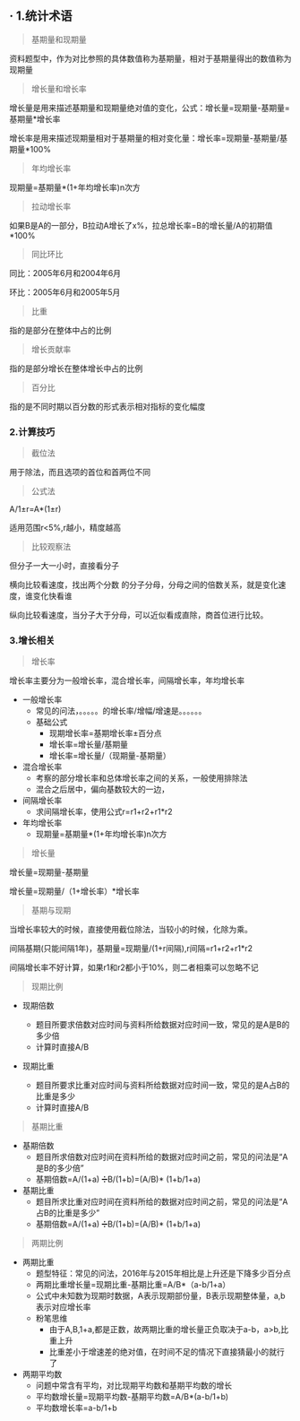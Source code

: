 ## ·                                                                                                                                                                                                                                                                             1.统计术语

>  基期量和现期量

资料题型中，作为对比参照的具体数值称为基期量，相对于基期量得出的数值称为现期量

> 增长量和增长率

增长量是用来描述基期量和现期量绝对值的变化，公式：增长量=现期量-基期量=基期量*增长率

增长率是用来描述现期量相对于基期量的相对变化量：增长率=现期量-基期量/基期量*100%

> 年均增长率

现期量=基期量*(1+年均增长率)n次方

> 拉动增长率

如果B是A的一部分，B拉动A增长了x%，拉总增长率=B的增长量/A的初期值*100%

> 同比环比

同比：2005年6月和2004年6月

环比：2005年6月和2005年5月

> 比重

指的是部分在整体中占的比例

> 增长贡献率

指的是部分增长在整体增长中占的比例

> 百分比

指的是不同时期以百分数的形式表示相对指标的变化幅度

### 2.计算技巧

>  截位法

用于除法，而且选项的首位和首两位不同

> 公式法

A/1±r=A*(1±r)

适用范围r<5%,r越小，精度越高

> 比较观察法

但分子一大一小时，直接看分子

横向比较看速度，找出两个分数 的分子分母，分母之间的倍数关系，就是变化速度，谁变化快看谁

纵向比较看速度，当分子大于分母，可以近似看成直除，商首位进行比较。

### 3.增长相关

> 增长率

增长率主要分为一般增长率，混合增长率，间隔增长率，年均增长率

- 一般增长率
  - 常见的问法，。。。。。的增长率/增幅/增速是。。。。。。
  - 基础公式
    - 现期增长率=基期增长率±百分点
    - 增长率=增长量/基期量
    - 增长率=增长量/（现期量-基期量）
- 混合增长率
  - 考察的部分增长率和总体增长率之间的关系，一般使用排除法
  - 混合之后居中，偏向基数较大的一边，
- 间隔增长率
  - 求间隔增长率，使用公式r=r1+r2+r1*r2
- 年均增长率
  - 现期量=基期量*(1+年均增长率)n次方

> 增长量

增长量=现期量-基期量

增长量=现期量/（1+增长率）*增长率

> 基期与现期

当增长率较大的时候，直接使用截位除法，当较小的时候，化除为乘。

间隔基期(只能间隔1年)，基期量=现期量/(1+r间隔),r间隔=r1+r2+r1*r2

间隔增长率不好计算，如果r1和r2都小于10%，则二者相乘可以忽略不记

>  现期比例

- 现期倍数
  
  - 题目所要求倍数对应时间与资料所给数据对应时间一致，常见的是A是B的多少倍
  - 计算时直接A/B

- 现期比重
  
  - 题目所要求比重对应时间与资料所给数据对应时间一致，常见的是A占B的比重是多少
  - 计算时直接A/B

> 基期比重

- 基期倍数
  - 题目所求倍数对应时间在资料所给的数据对应时间之前，常见的问法是“A是B的多少倍”
  - 基期倍数=A/(1+a) ➗B/(1+b)=(A/B)* (1+b/1+a)
- 基期比重
  - 题目所求比重对应时间在资料所给的数据对应时间之前，常见的问法是“A占B的比重是多少”
  - 基期倍数=A/(1+a) ➗B/(1+b)=(A/B)* (1+b/1+a)

> 两期比例

- 两期比重
  - 题型特征：常见的问法，2016年与2015年相比是上升还是下降多少百分点
  - 两期比重增长量=现期比重-基期比重=A/B*（a-b/1+a）
  - 公式中未知数为现期时数据，A表示现期部份量，B表示现期整体量，a,b表示对应增长率
  - 粉笔思维
    - 由于A,B,1+a,都是正数，故两期比重的增长量正负取决于a-b，a>b,比重上升
    - 比重差小于增速差的绝对值，在时间不足的情况下直接猜最小的就行了
- 两期平均数
  - 问题中常含有平均，对比现期平均数和基期平均数的增长
  - 平均数增长量=现期平均数-基期平均数=A/B*(a-b/1+b)
  - 平均数增长率=a-b/1+b